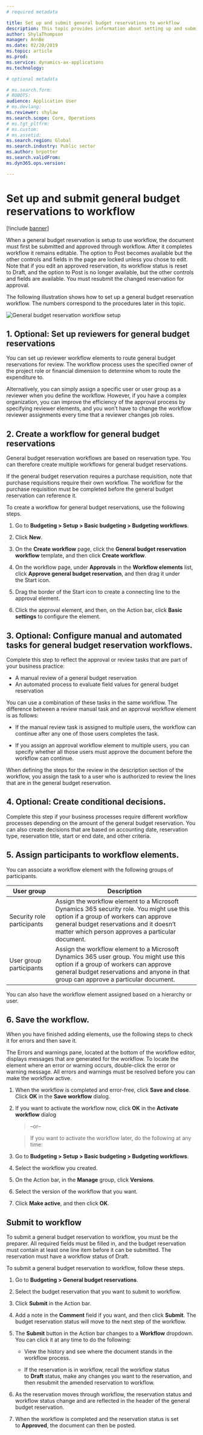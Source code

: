 ```yaml
---
# required metadata

title: Set up and submit general budget reservations to workflow
description: This topic provides information about setting up and submitting general budget reservations to workflow for public sector in Microsoft Dynamics 365 for Finance and Operations.
author: ShylaThompson
manager: AnnBe
ms.date: 02/20/2019
ms.topic: article
ms.prod: 
ms.service: dynamics-ax-applications
ms.technology: 

# optional metadata

# ms.search.form: 
# ROBOTS: 
audience: Application User
# ms.devlang: 
ms.reviewer: shylaw
ms.search.scope: Core, Operations
# ms.tgt_pltfrm: 
# ms.custom: 
# ms.assetid: 
ms.search.region: Global
ms.search.industry: Public sector
ms.author: brpotter
ms.search.validFrom: 
ms.dyn365.ops.version: 

---
```


# Set up and submit general budget reservations to workflow

[!include [banner](../includes/banner.md)]

When a general budget reservation is setup to use workflow, the document must first be submitted and approved through workflow. After it completes workflow it remains editable. The option to Post becomes available but the other controls and fields in the page are locked unless you chose to edit. Note that if you edit an approved reservation, its workflow status is reset to Draft, and the option to Post is no longer available, but the other controls and fields are available. You must resubmit the changed reservation for approval.

The following illustration shows how to set up a general budget reservation workflow. The numbers correspond to the procedures later in this topic.

![General budget reservation workflow setup](media/gbr-workflow-process.jpg "Process diagram for the general budget reservations workflow")

## 1. Optional: Set up reviewers for general budget reservations

You can set up reviewer workflow elements to route general budget reservations for review. The workflow process uses the specified owner of the project role or financial dimension to determine whom to route the expenditure to.

Alternatively, you can simply assign a specific user or user group as a reviewer when you define the workflow. However, if you have a complex organization, you can improve the efficiency of the approval process by specifying reviewer elements, and you won’t have to change the workflow reviewer assignments every time that a reviewer changes job roles.

## 2. Create a workflow for general budget reservations

General budget reservation workflows are based on reservation type. You can therefore create multiple workflows for general budget reservations.

If the general budget reservation requires a purchase requisition, note that purchase requisitions require their own workflow. The workflow for the purchase requisition must be completed before the general budget reservation can reference it.

To create a workflow for general budget reservations, use the following steps.

1.  Go to **Budgeting \> Setup \> Basic budgeting \> Budgeting workflows**.

2.  Click **New**.

3.  On the **Create workflow** page, click the **General budget reservation workflow** template, and then click **Create workflow**.

4.  On the workflow page, under **Approvals** in the **Workflow elements** list, click **Approve general budget reservation**, and then drag it under the Start icon.

5.  Drag the border of the Start icon to create a connecting line to the approval element.

6.  Click the approval element, and then, on the Action bar, click **Basic settings** to configure the element.


## 3. Optional: Configure manual and automated tasks for general budget reservation workflows. 

Complete this step to reflect the approval or review tasks that are part of your business practice:

-   A manual review of a general budget reservation
-   An automated process to evaluate field values for general budget reservation

You can use a combination of these tasks in the same workflow. The difference between a review manual task and an approval workflow element is as follows:

-   If the manual review task is assigned to multiple users, the workflow can continue after any one of those users completes the task.

-   If you assign an approval workflow element to multiple users, you can specify whether all those users must approve the document before the workflow can continue.

When defining the steps for the review in the description section of the workflow, you assign the task to a user who is authorized to review the lines that are in the general budget reservation.

## 4. Optional: Create conditional decisions. 

Complete this step if your business processes require different workflow processes depending on the amount of the general budget reservation. You can also create decisions that are based on accounting date, reservation type, reservation title, start or end date, and other criteria.

## 5. Assign participants to workflow elements.

You can associate a workflow element with the following groups of participants.

| **User group**             | **Description**                                                                                                                                                                                                                   |
|----------------------------|-----------------------------------------------------------------------------------------------------------------------------------------------------------------------------------------------------------------------------------|
| Security role participants | Assign the workflow element to a Microsoft Dynamics 365 security role. You might use this option if a group of workers can approve general budget reservations and it doesn’t matter which person approves a particular document. |
| User group participants    | Assign the workflow element to a Microsoft Dynamics 365 user group. You might use this option if a group of workers can approve general budget reservations and anyone in that group can approve a particular document.           |

You can also have the workflow element assigned based on a hierarchy or user.

## 6. Save the workflow.

When you have finished adding elements, use the following steps to check it for errors and then save it.

The Errors and warnings pane, located at the bottom of the workflow editor, displays messages that are generated for the workflow. To locate the element where an error or warning occurs, double-click the error or warning message. All errors and warnings must be resolved before you can make the workflow active.

1.  When the workflow is completed and error-free, click **Save and close**. Click **OK** in the **Save workflow** dialog.

2.  If you want to activate the workflow now, click **OK** in the **Activate workflow** dialog

    >   –or–

    >   If you want to activate the workflow later, do the following at any time:

3.  Go to **Budgeting \> Setup \> Basic budgeting \> Budgeting workflows**.

4.  Select the workflow you created.

5.  On the Action bar, in the **Manage** group, click **Versions**.

6.  Select the version of the workflow that you want.

7.  Click **Make active**, and then click **OK**.

## Submit to workflow

To submit a general budget reservation to workflow, you must be the preparer. All required fields must be filled in, and the budget reservation must contain at least one line item before it can be submitted. The reservation must have a workflow status of Draft.

To submit a general budget reservation to workflow, follow these steps.

1.  Go to **Budgeting \> General budget reservations**.

2.  Select the budget reservation that you want to submit to workflow.

3.  Click **Submit** in the Action bar.

4.  Add a note in the **Comment** field if you want, and then click **Submit**. The budget reservation status will move to the next step of the workflow.

5.  The **Submit** button in the Action bar changes to a **Workflow** dropdown. You can click it at any time to do the following:

    -   View the history and see where the document stands in the workflow process.

    -   If the reservation is in workflow, recall the workflow status to **Draft** status, make any changes you want to the reservation, and then resubmit the amended reservation to workflow.

6.  As the reservation moves through workflow, the reservation status and workflow status change and are reflected in the header of the general budget reservation.

7.  When the workflow is completed and the reservation status is set to **Approved**, the document can then be posted.
